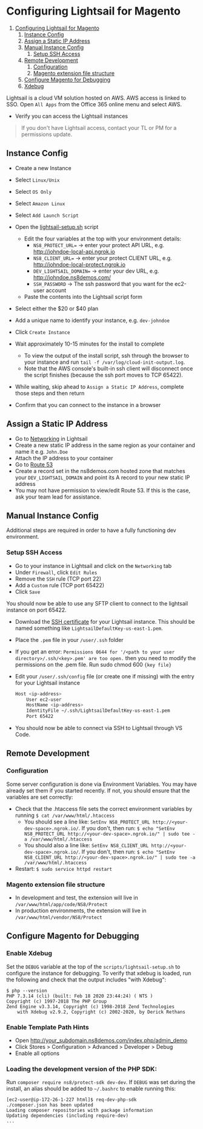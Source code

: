 # Configuring Lightsail for Magento

1. [Configuring Lightsail for Magento](#configuring-lightsail-for-magento)
   1. [Instance Config](#instance-config)
   1. [Assign a Static IP Address](#assign-a-static-ip-address)
   1. [Manual Instance Config](#manual-instance-config)
      1. [Setup SSH Access](#setup-ssh-access)
   1. [Remote Development](#remote-development)
      1. [Configuration](#configuration)
      1. [Magento extension file structure](#magento-extension-file-structure)
   1. [Configure Magento for Debugging](#configure-magento-for-debugging)
   1. [Xdebug](#xdebug)

Lightsail is a cloud VM solution hosted on AWS. AWS access is linked to SSO. Open `All Apps` from the Office 365 online menu and select AWS.

* Verify you can access the Lightsail instances

> If you don't have Lightsail access, contact your TL or PM for a permissions update.

## Instance Config

* Create a new Instance
* Select `Linux/Unix`
* Select `OS Only`
* Select `Amazon Linux`
* Select `Add Launch Script`
* Open the [lightsail-setup.sh](https://github.com/ns8inc/protect-integration-magento/blob/master/scripts/lightsail-setup.sh) script
  * Edit the four variables at the top with your environment details:
    * `NS8_PROTECT_URL=` -> enter your protect API URL, e.g. http://johndoe-local-api.ngrok.io
    * `NS8_CLIENT_URL=` -> enter your protect CLIENT URL, e.g. http://johndoe-local-protect.ngrok.io
    * `DEV_LIGHTSAIL_DOMAIN=` -> enter your dev URL, e.g. http://johndoe.ns8demos.com/
    * `SSH_PASSWORD` -> The ssh password that you want for the ec2-user account
  * Paste the contents into the Lightsail script form
* Select either the $20 or $40 plan
* Add a unique name to identify your instance, e.g. `dev-johndoe`
* Click `Create Instance`
* Wait approximately 10-15 minutes for the install to complete
  * To view the output of the install script, ssh through the browser to your instance and run `tail -f /var/log/cloud-init-output.log`.
  * Note that the AWS console's built-in ssh client will disconnect once the script finishes (because the ssh port moves to TCP 65422).

* While waiting, skip ahead to `Assign a Static IP Address`, complete those steps and then return
* Confirm that you can connect to the instance in a browser

## Assign a Static IP Address

* Go to [Networking](https://lightsail.aws.amazon.com/ls/webapp/home/networking) in Lightsail
* Create a new static IP address in the same region as your container and name it e.g. `John.Doe`
* Attach the IP address to your container
* Go to [Route 53](https://console.aws.amazon.com/route53/home)
* Create a record set in the ns8demos.com hosted zone that matches your `DEV_LIGHTSAIL_DOMAIN` and point its A record to your new static IP address
* You may not have permission to view/edit Route 53.  If this is the case, ask your team lead for assistance.


## Manual Instance Config

Additional steps are required in order to have a fully functioning dev environment.

### Setup SSH Access

* Go to your instance in Lightsail and click on the `Networking` tab
* Under `Firewall`, click `Edit Rules`
* Remove the `SSH` rule (TCP port 22)
* Add a `Custom` rule (TCP port 65422)
* Click `Save`

You should now be able to use any SFTP client to connect to the lightsail instance on port 65422.

* Download the [SSH certificate](https://lightsail.aws.amazon.com/ls/webapp/account/keys) for your Lightsail instance. This should be named something like `LightsailDefaultKey-us-east-1.pem`.
* Place the `.pem` file in your `/user/.ssh` folder
* If you get an error: `Permissions 0644 for '/<path to your user directory>/.ssh/<key>.pem' are too open.` then you need to modify the permissions on the .pem file.  Run sudo chmod 600 `{key file}`

* Edit your `/user/.ssh/config` file (or create one if missing) with the entry for your Lightsail instance

  ```bash
  Host <ip-address>
      User ec2-user
      HostName <ip-address>
      IdentityFile ~/.ssh/LightsailDefaultKey-us-east-1.pem
      Port 65422
  ```

* You should now be able to connect via SSH to Lightsail through VS Code.

## Remote Development

### Configuration

Some server configuration is done via Environment Variables. You may have already set them if you started recently. If not, you should ensure that the variables are set correctly:

* Check that the .htaccess file sets the correct environment variables by running `$ cat /var/www/html/.htaccess`
  * You should see a line like: `SetEnv NS8_PROTECT_URL http://<your-dev-space>.ngrok.io/`.  If you don't, then run: `$ echo "SetEnv NS8_PROTECT_URL http://<your-dev-space>.ngrok.io/" | sudo tee -a /var/www/html/.htaccess`
  * You should also a line like: `SetEnv NS8_CLIENT_URL http://<your-dev-space>.ngrok.io/`.  If you don't, then run: `$ echo "SetEnv NS8_CLIENT_URL http://<your-dev-space>.ngrok.io/" | sudo tee -a /var/www/html/.htaccess`
* Restart: `$ sudo service httpd restart`

### Magento extension file structure

* In development and test, the extension will live in `/var/www/html/app/code/NS8/Protect`
* In production environments, the extension will live in `/var/www/html/vendor/NS8/Protect`

## Configure Magento for Debugging

### Enable Xdebug

Set the `DEBUG` variable at the top of the `scripts/lightsail-setup.sh` to configure the
instance for debugging.  To verify that xdebug is loaded, run the following and check that
the output includes "with Xdebug":

```
$ php --version
PHP 7.3.14 (cli) (built: Feb 18 2020 23:44:24) ( NTS )
Copyright (c) 1997-2018 The PHP Group
Zend Engine v3.3.14, Copyright (c) 1998-2018 Zend Technologies
    with Xdebug v2.9.2, Copyright (c) 2002-2020, by Derick Rethans
```

### Enable Template Path Hints
  * Open <http://your_subdomain.ns8demos.com/index.php/admin_demo>
  * Click Stores > Configuration > Advanced > Developer > Debug
  * Enable all options

### Loading the development version of the PHP SDK:

Run `composer require ns8/protect-sdk dev-dev`.  If `DEBUG` was set during the install,
an alias should be added to `~/.bashrc` to enable running this:

```
[ec2-user@ip-172-26-1-227 html]$ req-dev-php-sdk
./composer.json has been updated
Loading composer repositories with package information
Updating dependencies (including require-dev)
...
```
